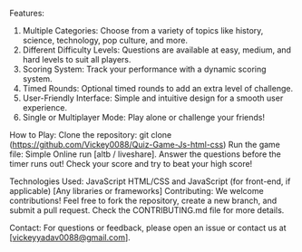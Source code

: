 Features:
1. Multiple Categories: Choose from a variety of topics like history, science, technology, pop culture, and more.
2. Different Difficulty Levels: Questions are available at easy, medium, and hard levels to suit all players.
3. Scoring System: Track your performance with a dynamic scoring system.
4. Timed Rounds: Optional timed rounds to add an extra level of challenge.
5. User-Friendly Interface: Simple and intuitive design for a smooth user experience.
6. Single or Multiplayer Mode: Play alone or challenge your friends!

How to Play:
Clone the repository: git clone (https://github.com/Vickey0088/Quiz-Game-Js-html-css)
Run the game file: Simple Online run [altb / liveshare].
Answer the questions before the timer runs out!
Check your score and try to beat your high score!

Technologies Used:
JavaScript
HTML/CSS and JavaScript (for front-end, if applicable)
[Any libraries or frameworks]
Contributing:
We welcome contributions! Feel free to fork the repository, create a new branch, and submit a pull request. Check the CONTRIBUTING.md file for more details.

Contact:
For questions or feedback, please open an issue or contact us at [vickeyyadav0088@gmail.com].

